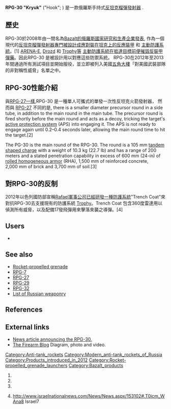 **RPG-30 "Kryuk"** ("Hook"; )
是一款俄羅斯手持式[反坦克榴彈發射器](../Page/反坦克榴弹发射器.md "wikilink")
.

## 歷史

RPG-30於2008年由一間名為[Bazalt的俄羅斯國家研究和生產企業發表](https://zh.wikipedia.org/wiki/Bazalt "wikilink"),
作為一個現代的[反坦克榴彈發射器專門被設計成應對裝在坦克上的](../Page/反坦克榴弹发射器.md "wikilink")[反應裝甲](../Page/反应装甲.md "wikilink")
和 [主動防護系統](https://zh.wikipedia.org/wiki/主动防护系统 "wikilink")。\[1\]
[ARENA-E](https://zh.wikipedia.org/wiki/ARENA-E "wikilink"),
[Drozd](https://zh.wikipedia.org/wiki/Drozd "wikilink") 和
[Trophy等](https://zh.wikipedia.org/wiki/Trophy_active_protection_system "wikilink")
[主動防護系統在抵達目標前便摧毀反裝甲彈藥](https://zh.wikipedia.org/wiki/主动防护系统 "wikilink")。因此RPG-30
是被設計用以對應這些防禦系統。
RPG-30在2012年至2013年間通過所有測試項目並開始服役，並立即被列入美國[五角大樓](../Page/五角大楼.md "wikilink")「對美國武裝部隊的非對稱性威脅」名單之中。

## RPG-30性能介紹

與[RPG-27一樣](../Page/RPG-27.md "wikilink"),RPG-30 是一種單人可攜式的單發一次性反坦克火箭發射器，
然而與 [RPG-27](../Page/RPG-27.md "wikilink") 不同的是, there is a smaller
diameter precursor round in a side tube, in addition to the main round
in the main tube. The precursor round is fired shortly before the main
round and acts as a decoy, tricking the target's [active protection
system](https://zh.wikipedia.org/wiki/active_protection_system "wikilink")
(APS) into engaging it. The APS is not ready to engage again until
0.2–0.4 seconds later, allowing the main round time to hit the
target.\[2\]

The PG-30 is the main round of the RPG-30. The round is a 105 mm
[tandem](https://zh.wikipedia.org/wiki/Tandem-charge "wikilink") [shaped
charge](https://zh.wikipedia.org/wiki/shaped_charge "wikilink") with a
weight of 10.3 kg (22.7 lb) and has a range of 200 meters and a stated
penetration capability in excess of 600 mm (24-in) of [rolled
homogeneous
armor](https://zh.wikipedia.org/wiki/rolled_homogeneous_armor "wikilink")
(RHA), 1,500 mm of reinforced concrete, 2,000 mm of brick and 3,700 mm
of soil.\[3\]

## 對RPG-30的反制

2012年以色列國防部宣稱[Rafael軍事公司已經研發一種防護系統](https://zh.wikipedia.org/wiki/Rafael_Advanced_Defense_Systems "wikilink")"Trench
Coat"來對抗RPG-30去支援現有的防護系統
[Trophy](https://zh.wikipedia.org/wiki/Trophy_\(countermeasure\) "wikilink")。Trench
Coat 包含360度雷達用以偵測所有威脅，以及配備17發飛彈用來擊落來襲之導彈。\[4\]

## Users

  -
## See also

  - [Rocket-propelled
    grenade](https://zh.wikipedia.org/wiki/Rocket-propelled_grenade "wikilink")
  - [RPG-7](../Page/RPG-7.md "wikilink")
  - [RPG-27](../Page/RPG-27.md "wikilink")
  - [RPG-29](../Page/RPG-29.md "wikilink")
  - [RPG-32](../Page/RPG-32.md "wikilink")
  - [List of Russian
    weaponry](https://zh.wikipedia.org/wiki/List_of_Russian_weaponry "wikilink")

## References

## External links

  - [News article announcing the
    RPG-30.](https://translate.google.com/translate?u=http%3A%2F%2Farms-tass.su%2F%3Fpage%3Darticle%26amp%3Baid%3D62844%26amp%3Bcid%3D25&hl=en&ie=UTF-8&sl=ru&tl=en)
  - [The Firearm
    Blog](http://www.thefirearmblog.com/blog/2008/11/20/rpg-30-unveiled-the-m1-abrams-killer/)
    Diagram, photo and video.

[Category:Anti-tank_rockets](https://zh.wikipedia.org/wiki/Category:Anti-tank_rockets "wikilink")
[Category:Modern_anti-tank_rockets_of_Russia](https://zh.wikipedia.org/wiki/Category:Modern_anti-tank_rockets_of_Russia "wikilink")
[Category:Products_introduced_in_2012](https://zh.wikipedia.org/wiki/Category:Products_introduced_in_2012 "wikilink")
[Category:Rocket-propelled_grenade_launchers](https://zh.wikipedia.org/wiki/Category:Rocket-propelled_grenade_launchers "wikilink")
[Category:Bazalt_products](https://zh.wikipedia.org/wiki/Category:Bazalt_products "wikilink")

1.

2.
3.
4.  <http://www.israelnationalnews.com/News/News.aspx/153102#.T0icm_WAna8>
    Israel7